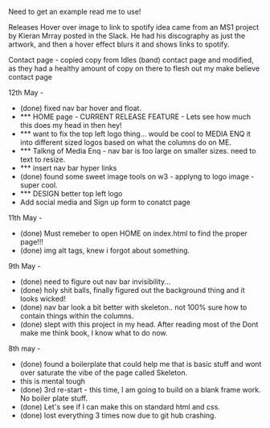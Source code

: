 Need to get an example read me to use! 

Releases
Hover over image to link to spotify idea came from an MS1 project by Kieran Mrray posted in the Slack. He had his discography as just the artwork, and then a hover effect blurs it and shows links to spotify.  

Contact page - 
copied copy  from Idles (band) contact page and modified, as they had a healthy amount of copy on there to flesh out my make believe contact page

12th May - 
- (done) fixed nav bar hover and float.
- *** HOME page - CURRENT RELEASE FEATURE - Lets see how much this does my head in then hey! 
- *** want to fix the top left logo thing... would be cool to MEDIA ENQ it into different sized logos based on what the columns do on ME. 
- *** Talkng of Media Enq - nav bar is too large on smaller sizes. need to text to resize. 
- *** insert nav bar hyper links
- (done) found some sweet image tools on w3 - applyng to logo image - super cool.
- *** DESIGN better top left logo
- Add social media and Sign up form to conatct page

11th May - 
- (done) Must remeber to open HOME on index.html to find the proper page!!!
- (done) img alt tags, knew i forgot about something.

9th May -
- (done) need to figure out nav bar invisibility... 
- (done) holy shit balls, finally figured out the background thing and it looks wicked! 
- (done) nav bar look a bit better with skeleton.. not 100% sure how to contain things within the columns. 
- (done) slept with this project in my head. After reading most of the Dont make me think book, I know what to do now. 

8th may - 
- (done) found a boilerplate that could help me that is basic stuff and wont over saturate the vibe of the page called Skeleton. 
- this is mental tough
- (done) 3rd re-start - this time, I am going to build on a blank frame work. No boiler plate stuff. 
- (done) Let's see if I can make this on standard html and css. 
- (done) lost everything 3 times now due to git hub crashing. 